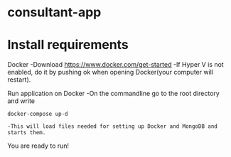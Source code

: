# consultant-app



# Install requirements

Docker
-Download  https://www.docker.com/get-started
-If Hyper V is not enabled, do it by pushing ok when opening Docker(your computer will restart).

Run application on Docker
-On the commandline go to the root directory and write

`docker-compose up-d`

	-This will load files needed for setting up Docker and MongoDB and starts them.





You are ready to run!
